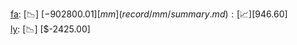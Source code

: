 [fa](record/fa/summary.md): [📉] [$-902800.01]  
[mm](record/mm/summary.md): [📈] [$946.60]  
[ly](record/ly/summary.md): [📉] [$-2425.00]  
